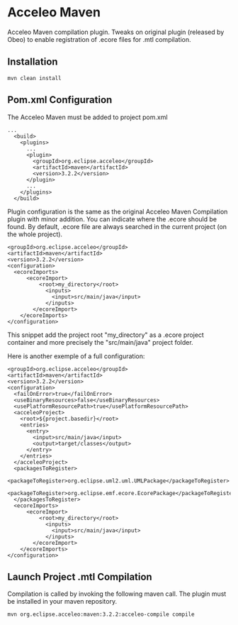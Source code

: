 Acceleo Maven
=============

Acceleo Maven compilation plugin. Tweaks on original plugin (released by Obeo) to enable registration of .ecore files for .mtl compilation.  

Installation
------------
~~~
mvn clean install
~~~

Pom.xml Configuration
----------------------

The Acceleo Maven must be added to project pom.xml
~~~
...
  <build>
    <plugins>
      ...
      <plugin>
        <groupId>org.eclipse.acceleo</groupId>
        <artifactId>maven</artifactId>
        <version>3.2.2</version>
      </plugin>
      ...
    </plugins>
  </build>
~~~

Plugin configuration is the same as the original Acceleo Maven Compilation plugin with minor addition. You can indicate where the .ecore should be found. By default, .ecore file are always searched in the current project (on the whole project).

~~~
<groupId>org.eclipse.acceleo</groupId>
<artifactId>maven</artifactId>
<version>3.2.2</version>
<configuration>
  <ecoreImports>
	  <ecoreImport>
		  <root>my_directory</root>
			<inputs>
			  <input>src/main/java</input>
			</inputs>
		</ecoreImport>
	</ecoreImports>
</configuration>
~~~

This snippet add the project root "my_directory" as a .ecore project container and more precisely the "src/main/java" project folder.

Here is another exemple of a full configuration:

~~~
<groupId>org.eclipse.acceleo</groupId>
<artifactId>maven</artifactId>
<version>3.2.2</version>
<configuration>
  <failOnError>true</failOnError>
  <useBinaryResources>false</useBinaryResources>
  <usePlatformResourcePath>true</usePlatformResourcePath>
  <acceleoProject>
    <root>${project.basedir}</root>
    <entries>
      <entry>
        <input>src/main/java</input>
        <output>target/classes</output>
      </entry>
    </entries>
  </acceleoProject>
  <packagesToRegister>
    <packageToRegister>org.eclipse.uml2.uml.UMLPackage</packageToRegister> 
    <packageToRegister>org.eclipse.emf.ecore.EcorePackage</packageToRegister>
  </packagesToRegister>
  <ecoreImports>
	  <ecoreImport>
		  <root>my_directory</root>
			<inputs>
			  <input>src/main/java</input>
			</inputs>
		</ecoreImport>
	</ecoreImports>
</configuration>
~~~



Launch Project .mtl Compilation
------------------------

Compilation is called by invoking the following maven call. The plugin must be installed in your maven repository.
~~~
mvn org.eclipse.acceleo:maven:3.2.2:acceleo-compile compile
~~~
